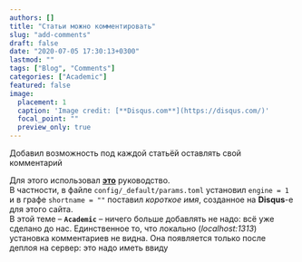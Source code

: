 ```yaml
---
authors: []
title: "Статьи можно комментировать"
slug: "add-comments"
draft: false
date: "2020-07-05 17:30:13+0300"  
lastmod: ""
tags: ["Blog", "Comments"]
categories: ["Academic"]
featured: false
image:
  placement: 1
  caption: 'Image credit: [**Disqus.com**](https://disqus.com/)'
  focal_point: ""
  preview_only: true
---
```


Добавил возможность под каждой статьёй оставлять свой комментарий
<!--more-->
Для этого использовал [**это**](https://sourcethemes.com/academic/docs/customization/#comments) руководство.  
В частности, в файле `config/_default/params.toml` установил `engine = 1` и в графе `shortname = ""` поставил *короткое имя*, созданное на **Disqus**-e для этого сайта.  
В этой теме – **`Academic`** – ничего больше добавлять не надо: всё уже сделано до нас. Единственное то, что локально (*localhost:1313*) установка комментариев не видна. Она появляется только после деплоя на сервер: это надо иметь ввиду
